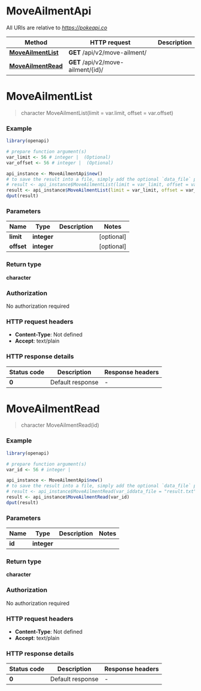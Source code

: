 # MoveAilmentApi

All URIs are relative to *https://pokeapi.co*

Method | HTTP request | Description
------------- | ------------- | -------------
[**MoveAilmentList**](MoveAilmentApi.md#MoveAilmentList) | **GET** /api/v2/move-ailment/ | 
[**MoveAilmentRead**](MoveAilmentApi.md#MoveAilmentRead) | **GET** /api/v2/move-ailment/{id}/ | 


# **MoveAilmentList**
> character MoveAilmentList(limit = var.limit, offset = var.offset)



### Example
```R
library(openapi)

# prepare function argument(s)
var_limit <- 56 # integer |  (Optional)
var_offset <- 56 # integer |  (Optional)

api_instance <- MoveAilmentApi$new()
# to save the result into a file, simply add the optional `data_file` parameter, e.g.
# result <- api_instance$MoveAilmentList(limit = var_limit, offset = var_offsetdata_file = "result.txt")
result <- api_instance$MoveAilmentList(limit = var_limit, offset = var_offset)
dput(result)
```

### Parameters

Name | Type | Description  | Notes
------------- | ------------- | ------------- | -------------
 **limit** | **integer**|  | [optional] 
 **offset** | **integer**|  | [optional] 

### Return type

**character**

### Authorization

No authorization required

### HTTP request headers

 - **Content-Type**: Not defined
 - **Accept**: text/plain

### HTTP response details
| Status code | Description | Response headers |
|-------------|-------------|------------------|
| **0** | Default response |  -  |

# **MoveAilmentRead**
> character MoveAilmentRead(id)



### Example
```R
library(openapi)

# prepare function argument(s)
var_id <- 56 # integer | 

api_instance <- MoveAilmentApi$new()
# to save the result into a file, simply add the optional `data_file` parameter, e.g.
# result <- api_instance$MoveAilmentRead(var_iddata_file = "result.txt")
result <- api_instance$MoveAilmentRead(var_id)
dput(result)
```

### Parameters

Name | Type | Description  | Notes
------------- | ------------- | ------------- | -------------
 **id** | **integer**|  | 

### Return type

**character**

### Authorization

No authorization required

### HTTP request headers

 - **Content-Type**: Not defined
 - **Accept**: text/plain

### HTTP response details
| Status code | Description | Response headers |
|-------------|-------------|------------------|
| **0** | Default response |  -  |

